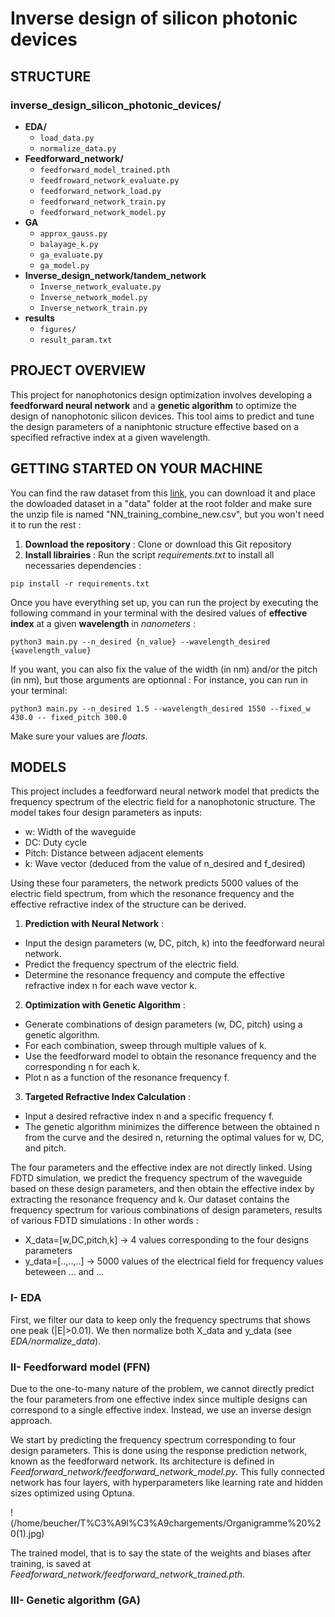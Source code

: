 # Inverse design of silicon photonic devices

## STRUCTURE

### inverse_design_silicon_photonic_devices/
- **EDA/**
    - `load_data.py`
    - `normalize_data.py`
- **Feedforward_network/**
    - `feedforward_model_trained.pth`
    - `feedfroward_network_evaluate.py` 
    - `feedforward_network_load.py`
    - `feedforward_network_train.py`
    - `feedforward_network_model.py`
-  **GA**
    - `approx_gauss.py`
    - `balayage_k.py`
    - `ga_evaluate.py`
    - `ga_model.py`
- **Inverse_design_network/tandem_network**
    - `Ìnverse_network_evaluate.py`
    - `Ìnverse_network_model.py`
    - `Inverse_network_train.py`
-  **results**
    - `figures/`
    - `result_param.txt`

## PROJECT OVERVIEW 

This project for nanophotonics design optimization involves developing a **feedforward neural network** and a **genetic algorithm** to optimize the design of nanophotonic silicon devices. This tool aims to predict and tune the design parameters of a naniphtonic structure effective based on a specified refractive index at a given wavelength.

## GETTING STARTED ON YOUR MACHINE

You can find the raw dataset from this [link](https://drive.google.com/file/d/1MrYbl_xirYWJZCTmyr7kOeqM50SCQTUO/view?usp=sharing), you can download it and place the dowloaded dataset in a "data" folder at the root folder and make sure the unzip file is named "NN_training_combine_new.csv", but you won't need it to run the rest : 

1. **Download the repository** : Clone or download this Git repository
2. **Install librairies** : Run the script *requirements.txt* to install all necessaries dependencies : 
```
pip install -r requirements.txt
```

Once you have everything set up, you can run the project by executing the following command in your terminal with the desired values of **effective index** at a given **wavelength** in *nanometers* :
```
python3 main.py --n_desired {n_value} --wavelength_desired {wavelength_value}
```
If you want, you can also fix the value of the width (in nm) and/or the pitch (in nm), but those arguments are optionnal : 
For instance, you can run in your terminal: 
```
python3 main.py --n_desired 1.5 --wavelength_desired 1550 --fixed_w 430.0 -- fixed_pitch 300.0
```

Make sure your values are *floats*.

## MODELS

This project includes a feedforward neural network model that predicts the frequency spectrum of the electric field for a nanophotonic structure. The model takes four design parameters as inputs:

- w: Width of the waveguide
- DC: Duty cycle
- Pitch: Distance between adjacent elements
- k: Wave vector (deduced from the value of n_desired and f_desired)

Using these four parameters, the network predicts 5000 values of the electric field spectrum, from which the resonance frequency and the effective refractive index of the structure can be derived.

1. **Prediction with Neural Network** :
- Input the design parameters (w, DC, pitch, k) into the feedforward neural network.
- Predict the frequency spectrum of the electric field.
- Determine the resonance frequency and compute the effective refractive index n for each wave vector k.

2. **Optimization with Genetic Algorithm** :
- Generate combinations of design parameters (w, DC, pitch) using a genetic algorithm.
- For each combination, sweep through multiple values of k.
- Use the feedforward model to obtain the resonance frequency and the corresponding n for each k.
- Plot n as a function of the resonance frequency f.

3. **Targeted Refractive Index Calculation** :

- Input a desired refractive index n and a specific frequency f.
- The genetic algorithm minimizes the difference between the obtained n from the curve and the desired n, returning the optimal values for w, DC, and pitch.

The four parameters and the effective index are not directly linked. Using FDTD simulation, we predict the frequency spectrum of the waveguide based on these design parameters, and then obtain the effective index by extracting the resonance frequency and k. 
Our dataset contains the frequency spectrum for various combinations of design parameters, results of various FDTD simulations : 
In other words : 
- X_data=[w,DC,pitch,k] -> 4 values corresponding to the four designs parameters 
- y_data=[..,..,..] -> 5000 values of the electrical field for frequency values beteween ... and ...

### I- EDA
First, we filter our data to keep only the frequency spectrums that shows one peak (|E|>0.01). We then normalize both X_data and y_data (see *EDA/normalize_data*).

### II- Feedforward model (FFN)

Due to the one-to-many nature of the problem, we cannot directly predict the four parameters from one effective index since multiple designs can correspond to a single effective index. Instead, we use an inverse design approach.

We start by predicting the frequency spectrum corresponding to four design parameters. This is done using the response prediction network, known as the feedforward network. Its architecture is defined in *Feedforward_network/feedforward_network_model.py*. This fully connected network has four layers, with hyperparameters like learning rate and hidden sizes optimized using Optuna. 

!(/home/beucher/T%C3%A9l%C3%A9chargements/Organigramme%20%20(1).jpg)



The trained model, that is to say the state of the weights and biases after training, is saved at *Feedforward_network/feedforward_network_trained.pth*.

### III- Genetic algorithm (GA)

